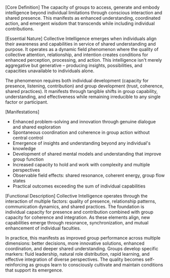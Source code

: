 [Core Definition]
The capacity of groups to access, generate and embody intelligence beyond individual limitations through conscious interaction and shared presence. This manifests as enhanced understanding, coordinated action, and emergent wisdom that transcends while including individual contributions.

[Essential Nature]
Collective Intelligence emerges when individuals align their awareness and capabilities in service of shared understanding and purpose. It operates as a dynamic field phenomenon where the quality of collective attention, relationship, and intention creates conditions for enhanced perception, processing, and action. This intelligence isn't merely aggregative but generative – producing insights, possibilities, and capacities unavailable to individuals alone.

The phenomenon requires both individual development (capacity for presence, listening, contribution) and group development (trust, coherence, shared practices). It manifests through tangible shifts in group capability, understanding, and effectiveness while remaining irreducible to any single factor or participant.

[Manifestations]
- Enhanced problem-solving and innovation through genuine dialogue and shared exploration
- Spontaneous coordination and coherence in group action without central control
- Emergence of insights and understanding beyond any individual's knowledge
- Development of shared mental models and understanding that improve group function
- Increased capacity to hold and work with complexity and multiple perspectives
- Observable field effects: shared resonance, coherent energy, group flow states
- Practical outcomes exceeding the sum of individual capabilities

[Functional Description]
Collective Intelligence operates through the interaction of multiple factors: quality of presence, relationship patterns, communication dynamics, and shared practices. The foundation is individual capacity for presence and contribution combined with group capacity for coherence and integration. As these elements align, new capabilities emerge through resonance, synchronization, and mutual enhancement of individual faculties.

In practice, this manifests as improved group performance across multiple dimensions: better decisions, more innovative solutions, enhanced coordination, and deeper shared understanding. Groups develop specific markers: fluid leadership, natural role distribution, rapid learning, and effective integration of diverse perspectives. The quality becomes self-reinforcing as groups learn to consciously cultivate and maintain conditions that support its emergence.